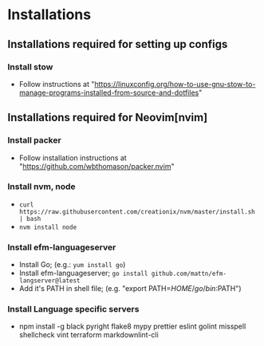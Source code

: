 # Installations

## Installations required for setting up configs

### Install stow

- Follow instructions at "https://linuxconfig.org/how-to-use-gnu-stow-to-manage-programs-installed-from-source-and-dotfiles"

## Installations required for Neovim[nvim]

### Install packer

- Follow installation instructions at "https://github.com/wbthomason/packer.nvim"

### Install nvm, node

- `curl https://raw.githubusercontent.com/creationix/nvm/master/install.sh | bash`
- `nvm install node`

### Install efm-languageserver

- Install Go; (e.g.: `yum install go`)
- Install efm-languageserver; `go install github.com/mattn/efm-langserver@latest`
- Add it's PATH in shell file; (e.g. "export PATH=$HOME/go/bin:$PATH")

### Install Language specific servers

- npm install -g black pyright flake8 mypy prettier eslint golint misspell shellcheck vint terraform markdownlint-cli
